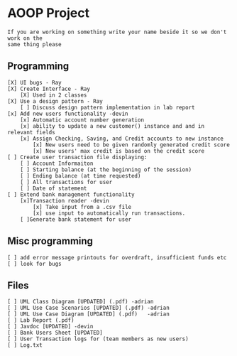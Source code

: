 # AOOP Project
    If you are working on something write your name beside it so we don't work on the
    same thing please

## Programming
    [X] UI bugs - Ray
    [X] Create Interface - Ray
        [X] Used in 2 classes
    [X] Use a design pattern - Ray
        [ ] Discuss design pattern implementation in lab report
    [x] Add new users functionality -devin
        [x] Automatic account number generation
        [x] ability to update a new customer() instance and and in relevant fields
        [x] Assign Checking, Saving, and Credit accounts to new instance
            [x] New users need to be given randomly generated credit score
            [x] New users' max credit is based on the credit score
    [ ] Create user transaction file displaying:
        [ ] Account Informaiton
        [ ] Starting balance (at the beginning of the session)
        [ ] Ending balance (at time requested)
        [ ] All transactions for user
        [ ] Date of statement
    [ ] Extend bank management functionality
        [x]Transaction reader -devin
            [x] Take input from a .csv file
            [x] use input to automatically run transactions.
        [ ]Generate bank statement for user

## Misc programming
    [ ] add error message printouts for overdraft, insufficient funds etc
    [ ] look for bugs

## Files
    [ ] UML Class Diagram [UPDATED] (.pdf) -adrian
    [ ] UML Use Case Scenarios [UPDATED] (.pdf) -adrian
    [ ] UML Use Case Diagram [UPDATED] (.pdf)   -adrian
    [ ] Lab Report (.pdf)
    [ ] Javdoc [UPDATED] -devin
    [ ] Bank Users Sheet [UPDATED] 
    [ ] User Transaction logs for (team members as new users)
    [ ] Log.txt

